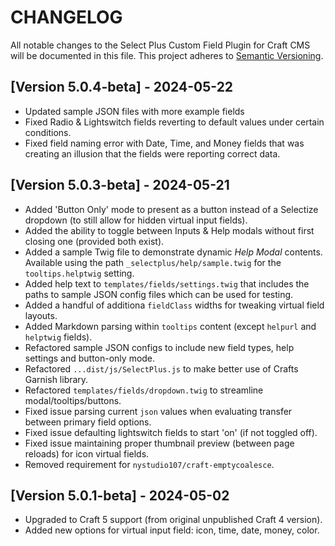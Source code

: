 # CHANGELOG

All notable changes to the Select Plus Custom Field Plugin for Craft CMS will be
documented in this file. This project adheres to [Semantic Versioning](http://semver.org/).


## [Version 5.0.4-beta] - 2024-05-22

- Updated sample JSON files with more example fields
- Fixed Radio & Lightswitch fields reverting to default values under certain conditions.
- Fixed field naming error with Date, Time, and Money fields that was creating an illusion that the
fields were reporting correct data.


## [Version 5.0.3-beta] - 2024-05-21

- Added 'Button Only' mode to present as a button instead of a Selectize dropdown (to still allow for hidden virtual input fields).
- Added the ability to toggle between Inputs & Help modals without first closing one (provided both exist).
- Added a sample Twig file to demonstrate dynamic *Help Modal* contents. Available using the path `_selectplus/help/sample.twig` for the `tooltips.helptwig` setting.
- Added help text to `templates/fields/settings.twig` that includes the paths to sample JSON config files which can be used for testing.
- Added a handful of additiona `fieldClass` widths for tweaking virtual field layouts.
- Added Markdown parsing within `tooltips` content (except `helpurl` and `helptwig` fields).
- Refactored sample JSON configs to include new field types, help settings and button-only mode.
- Refactored `...dist/js/SelectPlus.js` to make better use of Crafts Garnish library.
- Refactored `templates/fields/dropdown.twig` to streamline modal/tooltips/buttons.
- Fixed issue parsing current `json` values when evaluating transfer between primary field options.
- Fixed issue defaulting lightswitch fields to start 'on' (if not toggled off).
- Fixed issue maintaining proper thumbnail preview (between page reloads) for icon virtual fields.
- Removed requirement for `nystudio107/craft-emptycoalesce`.


## [Version 5.0.1-beta] - 2024-05-02

- Upgraded to Craft 5 support (from original unpublished Craft 4 version).
- Added new options for virtual input field: icon, time, date, money, color.